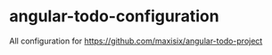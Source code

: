 angular-todo-configuration
==========================

All configuration for https://github.com/maxisix/angular-todo-project
